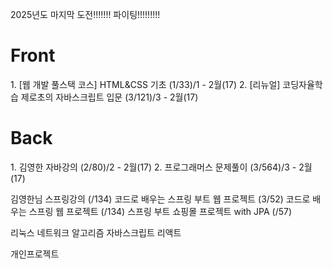 2025년도 마지막 도전!!!!!!!  파이팅!!!!!!!!!

<h1>Front</h1>
1. [웹 개발 풀스택 코스] HTML&CSS 기초 (1/33)/1 - 2월(17) 
2. [리뉴얼] 코딩자율학습 제로초의 자바스크립트 입문 (3/121)/3 - 2월(17)
</hr>

<h1>Back</h1>
1. 김영한 자바강의 (2/80)/2 - 2월(17)   
2. 프로그래머스 문제풀이 (3/564)/3 - 2월(17)



김영한님 스프링강의 (/134) 
코드로 배우는 스프링 부트 웹 프로젝트 (3/52) 
코드로 배우는 스프링 웹 프로젝트 (/134)
스프링 부트 쇼핑몰 프로젝트 with JPA (/57)

리눅스
네트워크
알고리즘
자바스크립트
리액트

개인프로젝트
